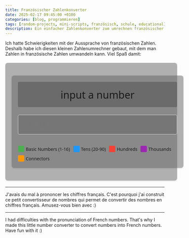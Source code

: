 ```yaml
---
title: Französischer Zahlenkonverter
date: 2025-02-17 09:45:00 +0100
categories: [blog, programmieren]
tags: [random-projects, mini-scripts, französisch, schule, educational]     # TAG names should always be lowercase
description: Ein einfacher Zahlenkonverter zum umrechnen französischer Zahlen
---
```


Ich hatte Schwierigkeiten mit der Aussprache von französischen Zahlen. Deshalb habe ich diesen kleinen Zahlenumrechner gebaut, mit dem man Zahlen in französische Zahlen umwandeln kann. Viel Spaß damit:

<div class="converter-container">
<html>
<head>
  <style>
    .converter-container {
      font-family: system-ui, -apple-system, sans-serif;
      width: 100%;
      max-width: 800px;
      margin: 20px auto;
      padding: 20px;
      border-radius: 8px;
      box-shadow: 0 2px 4px rgba(0,0,0,0.1);
      background-color: rgba(100,100,100,0.5);
      display: flex;
      flex-direction: column;
      gap: 1rem;
    }
    .result {
      padding: 1rem;
      border-radius: 4px;
      background-color: rgba(100,100,100,0.8);
      min-height: 3rem;
      font-size: clamp(1.2rem, 4vw, 2rem);
      display: flex;
      align-items: center;
      justify-content: center;
      text-align: center;
      word-wrap: break-word;
      word-break: break-word;
    }
    .input-group {
      margin-top: 0.5rem;
    }
    input {
      background-color: rgba(100,100,100,0.5);
      width: 100%;
      padding: 1rem;
      border: 1px solid #ddd;
      border-radius: 4px;
      font-size: clamp(1rem, 3vw, 1.5rem);
    }
    .tooltip {
      position: relative;
      display: inline-block;
      cursor: help;
    }
    .tooltip-text {
      visibility: hidden;
      position: absolute;
      z-index: 1;
      bottom: 125%;
      left: 50%;
      transform: translateX(-50%);
      width: 300px;
      background-color: #333;
      color: #fff;
      text-align: left;
      padding: 10px;
      border-radius: 6px;
      font-size: 14px;
      opacity: 0;
      transition: opacity 0.3s;
    }
    .tooltip:hover .tooltip-text {
      visibility: visible;
      opacity: 1;
    }
    .number-part {
      padding: 2px 4px;
      border-radius: 3px;
    }
    .unit { color: #4CAF50; }         /* Green for basic numbers */
    .tens { color: #2196F3; }           /* Blue for tens */
    .hundred { color: #F44336; }        /* Red for hundreds */
    .thousand { color: #9C27B0; }       /* Purple for thousands */
    .connector { color: #FF9800; }      /* Orange for connectors (et, -) */
    .legend {
      margin-top: 20px;
      display: flex;
      flex-wrap: wrap;
      gap: 10px;
      font-size: 14px;
    }
    .legend-item {
      display: flex;
      align-items: center;
      gap: 5px;
    }
    .legend-color {
      width: 20px;
      height: 20px;
      border-radius: 3px;
    }
    @media (max-height: 600px) {
      .converter-container {
        margin: 10px auto;
        padding: 10px;
      }
      .tooltip-text {
        width: 200px;
        font-size: 12px;
      }
    }
  </style>
</head>
<body>
  <div class="converter-container">
    <div class="result" id="result">input a number</div>
    <div class="input-group">
      <input type="number" 
             id="numberInput" 
             placeholder="z.B. 42" 
             inputmode="numeric" 
             pattern="[0-9]*">
    </div>
    <div class="legend">
      <div class="legend-item">
        <div class="legend-color" style="background-color: #4CAF50"></div>
        Basic Numbers (1-16)
      </div>
      <div class="legend-item">
        <div class="legend-color" style="background-color: #2196F3"></div>
        Tens (20-90)
      </div>
      <div class="legend-item">
        <div class="legend-color" style="background-color: #F44336"></div>
        Hundreds
      </div>
      <div class="legend-item">
        <div class="legend-color" style="background-color: #9C27B0"></div>
        Thousands
      </div>
      <div class="legend-item">
        <div class="legend-color" style="background-color: #FF9800"></div>
        Connectors
      </div>
    </div>
  </div>

  <script>
    // Expanded dictionary with concise French number rules:
    const numberRules = {
      'un': {
        de: 'Eins - Grundzahl',
        en: 'One - Basic number',
        fr: 'Un - Nombre de base'
      },
      'deux': {
        de: 'Zwei - Grundzahl',
        en: 'Two - Basic number',
        fr: 'Deux - Nombre de base'
      },
      'trois': {
        de: 'Drei - Grundzahl',
        en: 'Three - Basic number',
        fr: 'Trois - Nombre de base'
      },
      'quatre': {
        de: 'Vier - Grundzahl',
        en: 'Four - Basic number',
        fr: 'Quatre - Nombre de base'
      },
      'cinq': {
        de: 'Fünf - Grundzahl',
        en: 'Five - Basic number',
        fr: 'Cinq - Nombre de base'
      },
      'six': {
        de: 'Sechs - Grundzahl',
        en: 'Six - Basic number',
        fr: 'Six - Nombre de base'
      },
      'sept': {
        de: 'Sieben - Grundzahl',
        en: 'Seven - Basic number',
        fr: 'Sept - Nombre de base'
      },
      'huit': {
        de: 'Acht - Grundzahl',
        en: 'Eight - Basic number',
        fr: 'Huit - Nombre de base'
      },
      'neuf': {
        de: 'Neun - Grundzahl',
        en: 'Nine - Basic number',
        fr: 'Neuf - Nombre de base'
      },
      'dix': {
        de: 'Zehn',
        en: 'Ten',
        fr: 'Dix'
      },
      'onze': {
        de: 'Elf',
        en: 'Eleven',
        fr: 'Onze'
      },
      'douze': {
        de: 'Zwölf',
        en: 'Twelve',
        fr: 'Douze'
      },
      'treize': {
        de: 'Dreizehn',
        en: 'Thirteen',
        fr: 'Treize'
      },
      'quatorze': {
        de: 'Vierzehn',
        en: 'Fourteen',
        fr: 'Quatorze'
      },
      'quinze': {
        de: 'Fünfzehn',
        en: 'Fifteen',
        fr: 'Quinze'
      },
      'seize': {
        de: 'Sechzehn',
        en: 'Sixteen',
        fr: 'Seize'
      },
      'vingt': {
        de: 'Zwanzig',
        en: 'Twenty',
        fr: 'Vingt - Base for 20'
      },
      'trente': {
        de: 'Dreißig',
        en: 'Thirty',
        fr: 'Trente - Base for 30'
      },
      'quarante': {
        de: 'Vierzig',
        en: 'Forty',
        fr: 'Quarante - Base for 40'
      },
      'cinquante': {
        de: 'Fünfzig',
        en: 'Fifty',
        fr: 'Cinquante - Base for 50'
      },
      'soixante': {
        de: 'Sechzig',
        en: 'Sixty',
        fr: 'Soixante - Base for 60'
      },
      'soixante-dix': {
        de: 'Siebzig (60+10)',
        en: 'Seventy (60+10)',
        fr: 'Soixante-dix - 60 plus 10'
      },
      'quatre-vingt': {
        de: 'Achtzig (4x20)',
        en: 'Eighty (4x20)',
        fr: 'Quatre-vingt - 4 times 20'
      },
      'quatre-vingts': {
        de: 'Achtzig (mit s, wenn allein)',
        en: 'Eighty (with s when alone)',
        fr: 'Quatre-vingts - utilisé pour 80 exactement'
      },
      'quatre-vingt-dix': {
        de: 'Neunzig (4x20+10)',
        en: 'Ninety (4x20+10)',
        fr: 'Quatre-vingt-dix - 80 plus 10'
      },
      'cent': {
        de: 'Hundert – wird für Zahlen ab 100 verwendet. Bei Rundzahlen (z. B. 200) wird ein "s" angehängt.',
        en: 'Hundred – used for numbers starting at 100. For round numbers (e.g., 200), add an "s".',
        fr: 'Cent – utilisé pour les nombres à partir de 100. Un "s" est ajouté pour les nombres ronds (ex. 200 → deux cents).'
      },
      'mille': {
        de: 'Tausend – wird für Zahlen ab 1000 verwendet. "Mille" nimmt niemals ein "s".',
        en: 'Thousand – used for numbers starting at 1000. "Mille" never takes an "s".',
        fr: 'Mille – utilisé pour les nombres à partir de 1000. "Mille" ne prend jamais de "s".'
      },
      'et': {
        de: 'und – wird nur bei Zahlen, die auf 1 enden (außer bei 81, 91), verwendet.',
        en: 'and – used only for numbers ending in 1 (except 81, 91).',
        fr: 'et – utilisé uniquement pour les nombres se terminant par 1 (sauf 81, 91).'
      }
    };

    function createTooltip(word) {
      if (numberRules[word]) {
        return `
          <span class="tooltip">
            ${word}
            <span class="tooltip-text">
              🇩🇪 ${numberRules[word].de}<br>
              🇬🇧 ${numberRules[word].en}<br>
              🇫🇷 ${numberRules[word].fr}
            </span>
          </span>
        `;
      }
      return word;
    }

    // This function now checks for hyphenated sub-parts as well.
    function colorizeAndAddTooltips(number) {
      let parts = number.split(' ');
      return parts.map(part => {
        if (part.includes('-')) {
          return part.split('-').map(p => {
            let cssClass = 'unit';
            if (p.includes('mille')) cssClass = 'thousand';
            else if (p.includes('cent')) cssClass = 'hundred';
            else if (p.includes('vingt') || p.includes('trente') || p.includes('quarante') ||
                     p.includes('cinquante') || p.includes('soixante')) cssClass = 'tens';
            else if (p === 'et') cssClass = 'connector';
            return `<span class="number-part ${cssClass}">${createTooltip(p)}</span>`;
          }).join('-');
        } else {
          let cssClass = 'unit';
          if (part.includes('mille')) cssClass = 'thousand';
          else if (part.includes('cent')) cssClass = 'hundred';
          else if (part.includes('vingt') || part.includes('trente') || part.includes('quarante') ||
                   part.includes('cinquante') || part.includes('soixante')) cssClass = 'tens';
          else if (part === 'et') cssClass = 'connector';
          return `<span class="number-part ${cssClass}">${createTooltip(part)}</span>`;
        }
      }).join(' ');
    }

    function convertToFrench(n) {
      if (n === 0) return "zéro";
      if (n < 0) return `moins ${convertToFrench(-n)}`;

      const units = ["", "un", "deux", "trois", "quatre", "cinq", "six", "sept", "huit", "neuf", "dix", 
                     "onze", "douze", "treize", "quatorze", "quinze", "seize"];
      const tens = ["", "dix", "vingt", "trente", "quarante", "cinquante", "soixante"];

      if (n < 17) return units[n];
      if (n < 20) return `dix-${units[n-10]}`;

      if (n < 100) {
        const ten = Math.floor(n / 10);
        const unit = n % 10;

        if (ten === 7) {
          // 70-79: "soixante" + 10-19
          if (unit === 1) return "soixante et onze";
          return `soixante-${convertToFrench(10 + unit)}`;
        }
        if (ten === 8) {
          // 80 is "quatre-vingts" when round, otherwise no "s" and no "et"
          if (unit === 0) return "quatre-vingts";
          return `quatre-vingt-${units[unit]}`;
        }
        if (ten === 9) {
          // 90-99: "quatre-vingt" + 10-19
          return `quatre-vingt-${convertToFrench(10 + unit)}`;
        }
        if (unit === 0) return tens[ten];
        if (unit === 1) return `${tens[ten]} et ${units[unit]}`;
        return `${tens[ten]}-${units[unit]}`;
      }

      if (n < 1000) {
        const hundreds = Math.floor(n / 100);
        const remainder = n % 100;
        let hundredStr = (hundreds === 1 ? "cent" : `${units[hundreds]} cent`);
        // Add an "s" for round hundreds greater than 100
        if (remainder === 0 && hundreds > 1) hundredStr += "s";
        if (remainder === 0) return hundredStr;
        return `${hundredStr} ${convertToFrench(remainder)}`;
      }

      if (n < 1000000) {
        const thousands = Math.floor(n / 1000);
        const remainder = n % 1000;
        const thousandStr = thousands === 1 ? "mille" : `${convertToFrench(thousands)} mille`;
        if (remainder === 0) return thousandStr;
        return `${thousandStr} ${convertToFrench(remainder)}`;
      }

      return "nombre trop grand";
    }

    const input = document.getElementById('numberInput');
    const result = document.getElementById('result');

    input.addEventListener('input', function() {
      const number = parseInt(this.value);
      
      if (this.value === '') {
        result.innerHTML = "input a number";
        return;
      }
      
      if (isNaN(number)) {
        result.innerHTML = "input a valid number";
        return;
      }
      
      if (number < -999999 || number > 999999) {
        result.innerHTML = "input a number between -999999 and 999999";
        return;
      }
      
      const frenchNumber = convertToFrench(number);
      result.innerHTML = colorizeAndAddTooltips(frenchNumber);
    });
  </script>
</body>
</html>
</div>

---

J'avais du mal à prononcer les chiffres français. C'est pourquoi j'ai construit ce petit convertisseur de nombres qui permet de convertir des nombres en chiffres français. Amusez-vous bien avec :)

---

I had difficulties with the pronunciation of French numbers. That's why I made this little number converter to convert numbers into French numbers. Have fun with it :)